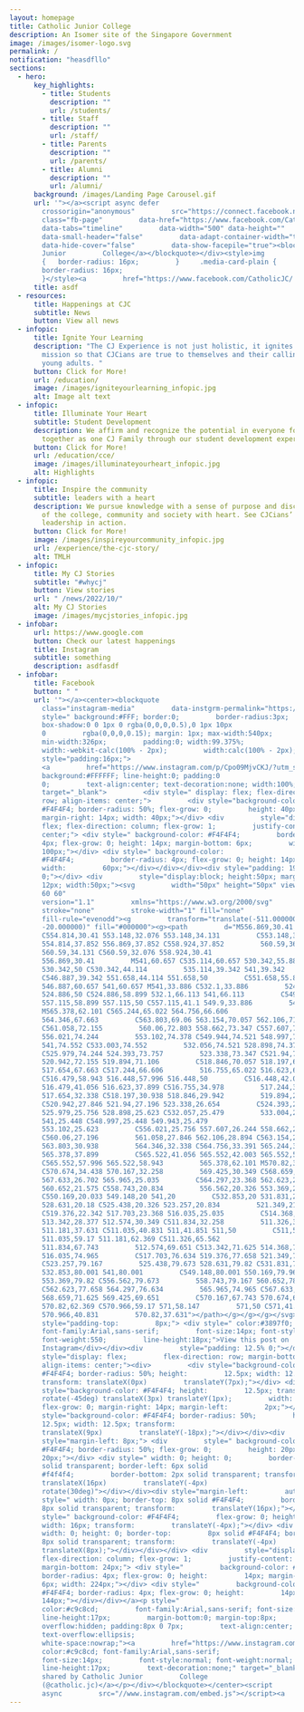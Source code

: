 ```yaml
---
layout: homepage
title: Catholic Junior College
description: An Isomer site of the Singapore Government
image: /images/isomer-logo.svg
permalink: /
notification: "heasdfllo"
sections:
  - hero:
      key_highlights:
        - title: Students
          description: ""
          url: /students/
        - title: Staff
          description: ""
          url: /staff/
        - title: Parents
          description: ""
          url: /parents/
        - title: Alumni
          description: ""
          url: /alumni/
      background: /images/Landing Page Carousel.gif
      url: '"></a><script async defer
        crossorigin="anonymous"         src="https://connect.facebook.net/en_GB/sdk.js#xfbml=1&version=v16.0"         nonce="wi61oHEa"></script><div
        class="fb-page"         data-href="https://www.facebook.com/CatholicJC/"
        data-tabs="timeline"         data-width="500" data-height=""
        data-small-header="false"         data-adapt-container-width="true"
        data-hide-cover="false"         data-show-facepile="true"><blockquote         cite="https://www.facebook.com/CatholicJC/"         class="fb-xfbml-parse-ignore"><a         href="https://www.facebook.com/CatholicJC/">Catholic
        Junior         College</a></blockquote></div><style>img
        {   border-radius: 16px;         }     .media-card-plain {
        border-radius: 16px;
        }</style><a         href="https://www.facebook.com/CatholicJC/'
      title: asdf
  - resources:
      title: Happenings at CJC
      subtitle: News
      button: View all news
  - infopic:
      title: Ignite Your Learning
      description: "The CJ Experience is not just holistic, it ignites a sense of
        mission so that CJCians are true to themselves and their calling as
        young adults. "
      button: Click for More!
      url: /education/
      image: /images/igniteyourlearning_infopic.jpg
      alt: Image alt text
  - infopic:
      title: Illuminate Your Heart
      subtitle: Student Development
      description: We affirm and recognize the potential in everyone for growth
        together as one CJ Family through our student development experiences.
      button: Click for More!
      url: /education/cce/
      image: /images/illuminateyourheart_infopic.jpg
      alt: Highlights
  - infopic:
      title: Inspire the community
      subtitle: leaders with a heart
      description: We pursue knowledge with a sense of purpose and discern the needs
        of the college, community and society with heart. See CJCians’ servant
        leadership in action.
      button: Click for More!
      image: /images/inspireyourcommunity_infopic.jpg
      url: /experience/the-cjc-story/
      alt: TMLH
  - infopic:
      title: My CJ Stories
      subtitle: "#whycj"
      button: View stories
      url: " /news/2022/10/"
      alt: My CJ Stories
      image: /images/mycjstories_infopic.jpg
  - infobar:
      url: https://www.google.com
      button: Check our latest happenings
      title: Instagram
      subtitle: something
      description: asdfasdf
  - infobar:
      title: Facebook
      button: " "
      url: '"></a><center><blockquote
        class="instagram-media"         data-instgrm-permalink="https://www.instagram.com/p/Cpo09MjvCKJ/?utm_source=ig_embed&amp;utm_campaign=loading"         data-instgrm-version="14"
        style=" background:#FFF; border:0;         border-radius:3px;
        box-shadow:0 0 1px 0 rgba(0,0,0,0.5),0 1px 10px
        0         rgba(0,0,0,0.15); margin: 1px; max-width:540px;
        min-width:326px;         padding:0; width:99.375%;
        width:-webkit-calc(100% - 2px);         width:calc(100% - 2px);"><div
        style="padding:16px;">
        <a         href="https://www.instagram.com/p/Cpo09MjvCKJ/?utm_source=ig_embed&amp;utm_campaign=loading"         style="
        background:#FFFFFF; line-height:0; padding:0
        0;         text-align:center; text-decoration:none; width:100%;"
        target="_blank">         <div style=" display: flex; flex-direction:
        row; align-items: center;">         <div style="background-color:
        #F4F4F4; border-radius: 50%; flex-grow: 0;         height: 40px;
        margin-right: 14px; width: 40px;"></div> <div         style="display:
        flex; flex-direction: column; flex-grow: 1;         justify-content:
        center;"> <div style=" background-color: #F4F4F4;         border-radius:
        4px; flex-grow: 0; height: 14px; margin-bottom: 6px;         width:
        100px;"></div> <div style=" background-color:
        #F4F4F4;         border-radius: 4px; flex-grow: 0; height: 14px;
        width:         60px;"></div></div></div><div style="padding: 19%
        0;"></div> <div         style="display:block; height:50px; margin:0 auto
        12px; width:50px;"><svg         width="50px" height="50px" viewBox="0 0
        60 60"
        version="1.1"         xmlns="https://www.w3.org/2000/svg"         xmlns:xlink="https://www.w3.org/1999/xlink"><g
        stroke="none"         stroke-width="1" fill="none"
        fill-rule="evenodd"><g         transform="translate(-511.000000,
        -20.000000)" fill="#000000"><g><path         d="M556.869,30.41
        C554.814,30.41 553.148,32.076 553.148,34.131         C553.148,36.186
        554.814,37.852 556.869,37.852 C558.924,37.852         560.59,36.186
        560.59,34.131 C560.59,32.076 558.924,30.41
        556.869,30.41         M541,60.657 C535.114,60.657 530.342,55.887
        530.342,50 C530.342,44.114         535.114,39.342 541,39.342
        C546.887,39.342 551.658,44.114 551.658,50         C551.658,55.887
        546.887,60.657 541,60.657 M541,33.886 C532.1,33.886         524.886,41.1
        524.886,50 C524.886,58.899 532.1,66.113 541,66.113         C549.9,66.113
        557.115,58.899 557.115,50 C557.115,41.1 549.9,33.886         541,33.886
        M565.378,62.101 C565.244,65.022 564.756,66.606
        564.346,67.663         C563.803,69.06 563.154,70.057 562.106,71.106
        C561.058,72.155         560.06,72.803 558.662,73.347 C557.607,73.757
        556.021,74.244         553.102,74.378 C549.944,74.521 548.997,74.552
        541,74.552 C533.003,74.552         532.056,74.521 528.898,74.378
        C525.979,74.244 524.393,73.757         523.338,73.347 C521.94,72.803
        520.942,72.155 519.894,71.106         C518.846,70.057 518.197,69.06
        517.654,67.663 C517.244,66.606         516.755,65.022 516.623,62.101
        C516.479,58.943 516.448,57.996 516.448,50         C516.448,42.003
        516.479,41.056 516.623,37.899 C516.755,34.978         517.244,33.391
        517.654,32.338 C518.197,30.938 518.846,29.942         519.894,28.894
        C520.942,27.846 521.94,27.196 523.338,26.654         C524.393,26.244
        525.979,25.756 528.898,25.623 C532.057,25.479         533.004,25.448
        541,25.448 C548.997,25.448 549.943,25.479
        553.102,25.623         C556.021,25.756 557.607,26.244 558.662,26.654
        C560.06,27.196         561.058,27.846 562.106,28.894 C563.154,29.942
        563.803,30.938         564.346,32.338 C564.756,33.391 565.244,34.978
        565.378,37.899         C565.522,41.056 565.552,42.003 565.552,50
        C565.552,57.996 565.522,58.943         565.378,62.101 M570.82,37.631
        C570.674,34.438 570.167,32.258         569.425,30.349 C568.659,28.377
        567.633,26.702 565.965,25.035         C564.297,23.368 562.623,22.342
        560.652,21.575 C558.743,20.834         556.562,20.326 553.369,20.18
        C550.169,20.033 549.148,20 541,20         C532.853,20 531.831,20.033
        528.631,20.18 C525.438,20.326 523.257,20.834         521.349,21.575
        C519.376,22.342 517.703,23.368 516.035,25.035         C514.368,26.702
        513.342,28.377 512.574,30.349 C511.834,32.258         511.326,34.438
        511.181,37.631 C511.035,40.831 511,41.851 511,50         C511,58.147
        511.035,59.17 511.181,62.369 C511.326,65.562
        511.834,67.743         512.574,69.651 C513.342,71.625 514.368,73.296
        516.035,74.965         C517.703,76.634 519.376,77.658 521.349,78.425
        C523.257,79.167         525.438,79.673 528.631,79.82 C531.831,79.965
        532.853,80.001 541,80.001         C549.148,80.001 550.169,79.965
        553.369,79.82 C556.562,79.673         558.743,79.167 560.652,78.425
        C562.623,77.658 564.297,76.634         565.965,74.965 C567.633,73.296
        568.659,71.625 569.425,69.651         C570.167,67.743 570.674,65.562
        570.82,62.369 C570.966,59.17 571,58.147         571,50 C571,41.851
        570.966,40.831         570.82,37.631"></path></g></g></g></svg></div><div
        style="padding-top:         8px;"> <div style=" color:#3897f0;
        font-family:Arial,sans-serif;         font-size:14px; font-style:normal;
        font-weight:550;         line-height:18px;">View this post on
        Instagram</div></div><div         style="padding: 12.5% 0;"></div> <div
        style="display: flex;         flex-direction: row; margin-bottom: 14px;
        align-items: center;"><div>         <div style="background-color:
        #F4F4F4; border-radius: 50%; height:         12.5px; width: 12.5px;
        transform: translateX(0px)         translateY(7px);"></div> <div
        style="background-color: #F4F4F4; height:         12.5px; transform:
        rotate(-45deg) translateX(3px) translateY(1px);         width: 12.5px;
        flex-grow: 0; margin-right: 14px; margin-left:         2px;"></div> <div
        style="background-color: #F4F4F4; border-radius: 50%;         height:
        12.5px; width: 12.5px; transform:
        translateX(9px)         translateY(-18px);"></div></div><div
        style="margin-left: 8px;"> <div         style=" background-color:
        #F4F4F4; border-radius: 50%; flex-grow: 0;         height: 20px; width:
        20px;"></div> <div style=" width: 0; height: 0;         border-top: 2px
        solid transparent; border-left: 6px solid
        #f4f4f4;         border-bottom: 2px solid transparent; transform:
        translateX(16px)         translateY(-4px)
        rotate(30deg)"></div></div><div style="margin-left:         auto;"> <div
        style=" width: 0px; border-top: 8px solid #F4F4F4;         border-right:
        8px solid transparent; transform:         translateY(16px);"></div> <div
        style=" background-color: #F4F4F4;         flex-grow: 0; height: 12px;
        width: 16px; transform:         translateY(-4px);"></div> <div style="
        width: 0; height: 0; border-top:         8px solid #F4F4F4; border-left:
        8px solid transparent; transform:         translateY(-4px)
        translateX(8px);"></div></div></div> <div         style="display: flex;
        flex-direction: column; flex-grow: 1;         justify-content: center;
        margin-bottom: 24px;"> <div style="         background-color: #F4F4F4;
        border-radius: 4px; flex-grow: 0; height:         14px; margin-bottom:
        6px; width: 224px;"></div> <div style="         background-color:
        #F4F4F4; border-radius: 4px; flex-grow: 0; height:         14px; width:
        144px;"></div></div></a><p style="
        color:#c9c8cd;         font-family:Arial,sans-serif; font-size:14px;
        line-height:17px;         margin-bottom:0; margin-top:8px;
        overflow:hidden; padding:8px 0 7px;         text-align:center;
        text-overflow:ellipsis;
        white-space:nowrap;"><a         href="https://www.instagram.com/p/Cpo09MjvCKJ/?utm_source=ig_embed&amp;utm_campaign=loading"         style="
        color:#c9c8cd; font-family:Arial,sans-serif;
        font-size:14px;         font-style:normal; font-weight:normal;
        line-height:17px;         text-decoration:none;" target="_blank">A post
        shared by Catholic Junior         College
        (@catholic.jc)</a></p></div></blockquote></center><script
        async         src="//www.instagram.com/embed.js"></script><a         href="https://www.instagram.com/catholic.jc/'
---
```

